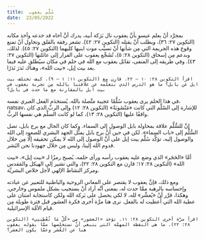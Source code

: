 ```yaml
---
title:  سُلَّم يعقوب
date:  23/05/2022
---
```


بمجرَّد أنْ يعلم عيسو بأنَّ يعقوب نال بَرَكة أبيه، يدرك أنَّ أخاه قد خدعه وأخذ مكانه (التكوين ٢٧: ٣٦)، ويطلب أنْ يقتله (التكوين ٢٧: ٤٢). تشعر رفقة بالقلق وتحاول أنْ تمنع وقوع هذه الجريمة التي مِن شأنها أنْ تسبِّب موت ابنيها كليهما (التكوين ٢٧: ٤٥). لذلك، وبدعم مِن إسحاق (التكوين ٢٨: ٥)، تُشَجِّع يعقوب على الفرار إلى عائلتها (التكوين ٢٧: ٤٣). وفي طريقه إلى المنفى، تقابَل يعقوب مع الله في حلم في مكان سيُطلق عليه فيما بعد بيت إيل، «بيت الله»، وهناك نَذرَ نَذرًا.

`اقرأ التكوين ٢٨: ١٠ – ٢٢. قارِن مع (التكوين ١١: ١ – ٩). كيف تختلف بيت ايل عن بابل؟ ما هو الدرس الذي نتعلَّمه عن علاقتنا بالله مِن تجربة يعقوب في بيت ايل بالمقارنة مع ما حدث في بابل؟`

في هذا الحلم يرى يعقوب سُلَّمًا عجيبة متَّصلة بالله. يُستخدَم الفعل العبري نفسه، natsav، للإشارة إلى السّلَّم التي كانت «مَنْصُوبَةٌ» (التكوين ٢٨: ١٢) وإلى الربِّ الذي كان واقفًا عليها (التكوين ٢٨: ١٣)، كما لو كانت السلَّم هي نفسها الربُّ.

إنَّ للسُّلَّم علاقة بمحاولة بابل الوصول إلى السماء. وكما كان الحال مع برج بابل، تصل السُّلَّم إلى «باب السماء». لكن في حين أنَّ برج بابل يمثِّل الجهد البشري للصعود إلى الله والوصول إليه، تؤكِّد سُلَّم بيت إيل على أنَّ الوصول إلى الله لا يمكن تحقيقه إلَّا مِن خلال قدوم الله إلينا، وليس مِن خلال جهودنا نحن البَشر.

أمَّا «الحَجَر» الذي وضع عليه يعقوب رأسه ورأى حلمه، يُصبح رمزًا لـ «بيت إيل»، «بيت الله» (التكوين ٢٨: ١٧؛ قارِن مع التكوين ٢٨: ٢٢)، والتي تشير إلى الهيكل والمَقدس ومركز النشاط الإلهي لأجل خلاص البشريَّة.

ومع ذلك، فإنَّ يعقوب لا يقتصر على المعاني الروحية والباطنية للتعبير عن عبادته وإحساسه بالرهبة ممَّا حدث له، بمعنى أنَّه أراد أنْ يستجيب بشكل ملموس وخارجي. وهكذا، قرَّر أنْ «يُعشِّر» لله، لا لكي يحصل على بَركة الله ولكن كاستجابة امتنان على عطية الله التي أُعطيت له بالفعل. نرى هنا مرَّة أخرى فكرة العشور قبل فترة طويلة مِن قيام الأمَّة الإسرائيلية.

`اقرأ مرَّة أخرى التكوين ٢٨: ١١. تؤخذ «العشور» مِن «كُلّ مَا تُعْطِينِي» (التكوين ٢٨: ٢٢). ما هي النقطة المهمَّة التي ينبغي أنْ نستخلصها ممَّا يقوله يعقوب هنا عن العُشر وعمَّا يكون العشر؟`